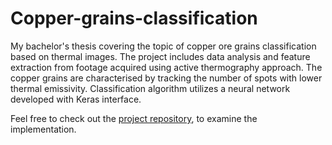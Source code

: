 # Copper-grains-classification

My bachelor's thesis covering the topic of copper ore grains classification
based on thermal images.
The project includes data analysis and feature extraction from footage acquired
using active thermography approach.
The copper grains are characterised by tracking the number of spots with lower
thermal emissivity.
Classification algorithm utilizes a neural network developed with Keras
interface.

Feel free to check out the
[project repository](https://github.com/MaciejZj/Copper-grains-classification),
to examine the implementation.
 
